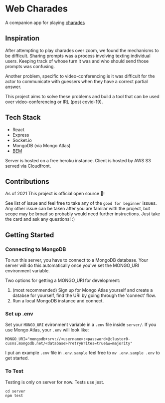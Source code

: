 # Web Charades

A companion app for playing [charades](https://en.wikipedia.org/wiki/Charades)

## Inspiration

After attempting to play charades over zoom, we found the mechanisms to be difficult. Sharing prompts was a process involving texting individual users. Keeping track of whose turn it was and who should send those prompts was confusing.

Another problem, specific to video-conferencing is it was difficult for the actor to communicate with guessers when they have a correct partial answer.

This project aims to solve these problems and build a tool that can be used over video-conferencing or IRL (post covid-19).

## Tech Stack

- React
- Express
- Socket.io
- MongoDB (via Mongo Atlas)
- [BEM](http://getbem.com/naming/)

Server is hosted on a free heroku instance. Client is hosted by AWS S3 served via Cloudfront.

## Contributions

As of 2021 This project is official open source 🎉!

See list of issue and feel free to take any of the `good for beginner` issues. Any other issue can be taken after you are familar with the project, but scope may be broad so probably would need further instructions. Just take the card and ask any questions! :)

## Getting Started

### Connecting to MongoDB

To run this server, you have to connect to a MongoDB database. Your server will do this automatically once you've set the MONGO_URI environment variable.

Two options for getting a MONGO_URI for development:

1. (most recommended) Sign up for Mongo Atlas yourself and create a databse for yourself, find the URI by going through the 'connect' flow.
2. Run a local MongoDB instance and connect.

### Set up .env

Set your `MONGO_URI` evironment variable in a `.env` file inside `server/`. If you use Mongo Atlas, your `.env` will look like:

```
MONGO_URI="mongodb+srv://<username>:<password>@cluster0-cusns.mongodb.net/<database>?retryWrites=true&w=majority"
```

I put an example `.env` file in `.env.sample` feel free to `mv .env.sample .env` to get started.

### To Test

Testing is only on server for now. Tests use jest.

```
cd server
npm test
```
